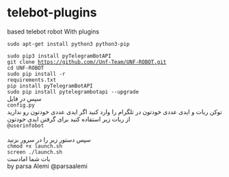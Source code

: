 # telebot-plugins
based telebot robot With plugins

<code>sudo apt-get install python3 python3-pip</code>
<br>
<code> sudo pip3 install pyTelegramBotAPI</code>
<br>
<code>git clone https://github.com//Unf-Team/UNF-ROBOT.git</code>
<br>
<code>cd UNF-ROBOT</code>
<br>
<code>sudo pip install -r requirements.txt</code>
<br>
<code>pip install pyTelegramBotAPI</code>
<br>
<code>sudo pip install pytelegrambotapi --upgrade</code>
<br>
سپس در فایل 
<br>
<code>config.py</code>
<br>
توکن ربات و ایدی عددی خودتون در تلگرام را وارد کنید اگر ایدی عددی خودتون رو ندارید از ربات زیر استفاده کنید برای گرفتن ایدی خودتون
<br>
<code>@userinfobot</code>
<br>
<br>سپس دستور زیر را در سرور بزنید
<br>
<code>chmod +x launch.sh</code>
<br>
<code>screen ./launch.sh</code>
<br>
بات شما امادست
<br>
by parsa Alemi @parsaalemi
